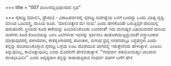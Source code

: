 +++
title = "007 ವಲಲನೆಮ್ಬಭಿಧಾನದಲಿ ನೃಪ"

+++
ಸೈರಂಧ್ರಿ (ಮಾಲಿನಿ, ದ್ರೌಪದಿ) - ವಿರಾಟಪರ್ವದಲ್ಲಿ ಸೈರಂಧ್ರಿ ಸುದೇಷ್ಣೆಯ ಬಳಿಗೆ ಬಂದದ್ದು ಒಂದು ವಿಶಿಷ್ಟ ದೃಶ್ಯ. ಮಾಸಿದ ಒಂಟಿವಸ್ತ್ರ, ದಾಸಿಯ ರೂಪ. 'ಮಾಲಿನೀತ್ಯೇವ ಮೇ ನಾಮ' ಎಂದು ಹೇಳಿಕೊಂಡೇ ಬರುತ್ತಿದ್ದರೆ ದಾರಿಯಲ್ಲಿ ಪುರುಷರಿರಲಿ ಸ್ತ್ರೀಯರು ಕೂಡ ಈಕೆಯನ್ನು ಹಿಂಬಾಲಿಸಿಕೊಂಡು ಬಂದರಂತೆ! ಇದು ಮನುಷ್ಯರ ವಿಷಯವಾದರೆ ದಾರಿಯ ಮರಗಳು ಕೂಡ ಕೊಂಬೆಯನ್ನು ಬಗಿಸಿ ಎಲೆಗಳಿಂದ ಇವಳನ್ನು ಸ್ಪರ್ಶಿಸಲು ಹಾತೊರೆಯುತ್ತಿದ್ದುವಂತೆ! ವಸ್ತ್ರಾಲಂಕಾರ ಮಾಡುವುದರಲ್ಲಿ ಪಳಗಿದವಳು, ಕೇಶಶೃಂಗಾರದಲ್ಲಿ ಪರಿಣತಳು, ಸುಗಂಧ ದ್ರವ್ಯ ಲೇಪನದಲ್ಲೂ ಸಿದ್ಧಹಸ್ತಳು ಎಂದು ತನ್ನನ್ನು ಪರಿಚಯಿಸಿಕೊಳ್ಳುವ ಸೈರಂಧ್ರಿ ಒಳ್ಳೆಯ ಊಟ ದೊರೆಯುವ ಜಾಗದಲ್ಲಿ ಇರುತ್ತೇನೆಂದು ಹೇಳುತ್ತಾಳೆ. ಎಂಜಲು ತಿನ್ನುವುದಿಲ್ಲ, ಕಾಲೊತ್ತುವುದಿಲ್ಲ ಎಂದು ಮೊದಲಿಗೇ ಹೇಳಿಬಿಡುತ್ತಾಳೆ. ''ಗಂಧರ್ವಾ ಪತಯೋಮಹ್ಯಂ ಯುವಾನಃ ಪಂಚಭಾಮಿನೀ'' ಎಂದು ಅದೃಶ್ಯರಾಗಿ ತನ್ನನ್ನು ಕಾಪಾಡುತ್ತಿರುವ ಗಂಧರ್ವ ಪತಿಗಳ ಬಗೆಗೆ ಹೇಳಿ